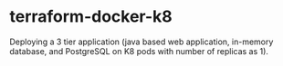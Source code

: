 # terraform-docker-k8
Deploying a 3 tier application (java based web application, in-memory database, and PostgreSQL on K8 pods with number of replicas as 1).
